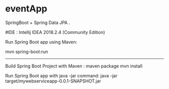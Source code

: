 # eventApp
SpringBoot + Spring Data JPA .

#IDE : Intellij IDEA 2018.2.4 (Community Edition) 

Run Spring Boot app using Maven: 

mvn spring-boot:run





________________________________________
Build Spring Boot Project with Maven : 
maven package
mvn install

Run Spring Boot app with java -jar command:
java -jar target/mywebserviceapp-0.0.1-SNAPSHOT.jar



